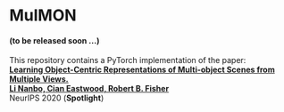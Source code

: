 # MulMON

#### (to be released soon ...)

This repository contains a PyTorch implementation of the paper:  
[**Learning Object-Centric Representations of Multi-object Scenes from Multiple Views.  
Li Nanbo, Cian Eastwood, Robert B. Fisher**](https://github.com/NanboLi/MulMON)  
NeurIPS 2020 (**Spotlight**)
